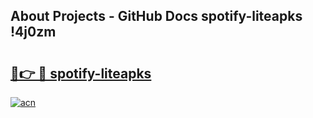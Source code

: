 ## About Projects - GitHub Docs spotify-liteapks !4j0zm

# <h2><a href="https://andorid.site?title=spotify-liteapks&ref=13PRO">🔗👉 🔴 spotify-liteapks</a></h2>

[![acn](https://github.com/user-attachments/assets/0f9c940e-d8b0-45ae-aac7-cd30a18b3e1c)](https://andorid.site?title=spotify-liteapks&ref=13PRO)

